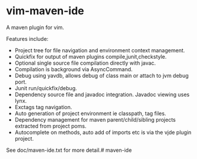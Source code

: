 vim-maven-ide
=============

A maven plugin for vim.

Features include:
* Project tree for file navigation and environment context management.
* Quickfix for output of maven plugins compile,junit,checkstyle. 
* Optional single source file compilation directly with javac.
* Compilation is background via AsyncCommand.
* Debug using yavdb, allows debug of class main or attach to jvm debug port.
* Junit run/quickfix/debug.                   
* Dependency source file and javadoc integration. Javadoc viewing uses lynx.                                       
* Exctags tag navigation. 
* Auto generation of project environment ie classpath, tag files.
* Dependency management for maven parent/child/sibling projects extracted from project poms.                          
* Autocomplete on methods, auto add of imports etc is via the vjde plugin project.

See doc/maven-ide.txt for more detail.# maven-ide
